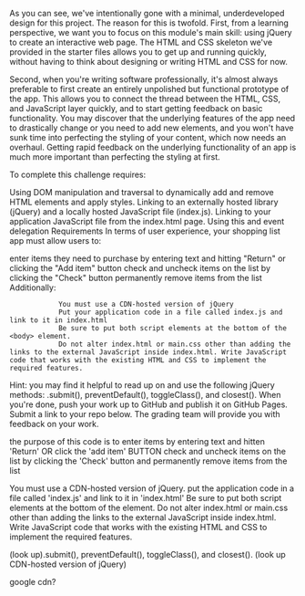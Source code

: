 As you can see, we've intentionally gone with a minimal, underdeveloped design for this project. The reason for this is twofold. First, from a learning perspective, we want you to focus on this module's main skill: using jQuery to create an interactive web page. The HTML and CSS skeleton we've provided in the starter files allows you to get up and running quickly, without having to think about designing or writing HTML and CSS for now.

Second, when you're writing software professionally, it's almost always preferable to first create an entirely unpolished but functional prototype of the app. This allows you to connect the thread between the HTML, CSS, and JavaScript layer quickly, and to start getting feedback on basic functionality. You may discover that the underlying features of the app need to drastically change or you need to add new elements, and you won't have sunk time into perfecting the styling of your content, which now needs an overhaul. Getting rapid feedback on the underlying functionality of an app is much more important than perfecting the styling at first.

To complete this challenge requires:

Using DOM manipulation and traversal to dynamically add and remove HTML elements and apply styles.
Linking to an externally hosted library (jQuery) and a locally hosted JavaScript file (index.js).
Linking to your application JavaScript file from the index.html page.
Using this and event delegation
Requirements
In terms of user experience, your shopping list app must allow users to:

enter items they need to purchase by entering text and hitting "Return" or clicking the "Add item" button
check and uncheck items on the list by clicking the "Check" button
permanently remove items from the list
Additionally:

                You must use a CDN-hosted version of jQuery
                Put your application code in a file called index.js and link to it in index.html
                Be sure to put both script elements at the bottom of the <body> element.
                Do not alter index.html or main.css other than adding the links to the external JavaScript inside index.html. Write JavaScript code that works with the existing HTML and CSS to implement the required features.
Hint: you may find it helpful to read up on and use the following jQuery methods: .submit(), preventDefault(), toggleClass(), and closest().
When you're done, push your work up to GitHub and publish it on GitHub Pages. Submit a link to your repo below. The grading team will provide you with feedback on your work.








the purpose of this code is to enter items by entering text and hitten 'Return' OR click the 'add item' BUTTON
check and uncheck items on the list by clicking the 'Check' button
and permanently remove items from the list


You must use a CDN-hosted version of jQuery. put the application code in a file called 'index.js' and link to it in 'index.html'
Be sure to put both script elements at the bottom of the <body> element.
Do not alter index.html or main.css other than adding the links to the external JavaScript inside index.html. Write JavaScript code that works with the existing HTML and CSS to implement the required features.

(look up).submit(), preventDefault(), toggleClass(), and closest().
(look up CDN-hosted version of jQuery)

google cdn?